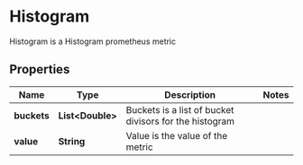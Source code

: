 

# Histogram

Histogram is a Histogram prometheus metric
## Properties

Name | Type | Description | Notes
------------ | ------------- | ------------- | -------------
**buckets** | **List&lt;Double&gt;** | Buckets is a list of bucket divisors for the histogram | 
**value** | **String** | Value is the value of the metric | 



